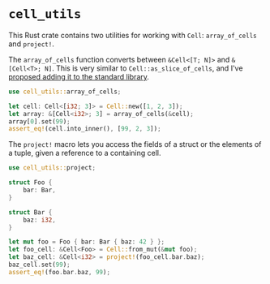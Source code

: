 # `cell_utils`

This Rust crate contains two utilities for working with `Cell`:
`array_of_cells` and `project!`.

The `array_of_cells` function converts between `&Cell<[T; N]>` and `&[Cell<T>;
N]`. This is very similar to `Cell::as_slice_of_cells`, and I've [proposed
adding it to the standard
library](https://github.com/rust-lang/rust/pull/87944).

```rust
use cell_utils::array_of_cells;

let cell: Cell<[i32; 3]> = Cell::new([1, 2, 3]);
let array: &[Cell<i32>; 3] = array_of_cells(&cell);
array[0].set(99);
assert_eq!(cell.into_inner(), [99, 2, 3]);
```

The `project!` macro lets you access the fields of a struct or the elements of
a tuple, given a reference to a containing cell.

```rust
use cell_utils::project;

struct Foo {
    bar: Bar,
}

struct Bar {
    baz: i32,
}

let mut foo = Foo { bar: Bar { baz: 42 } };
let foo_cell: &Cell<Foo> = Cell::from_mut(&mut foo);
let baz_cell: &Cell<i32> = project!(foo_cell.bar.baz);
baz_cell.set(99);
assert_eq!(foo.bar.baz, 99);
```
